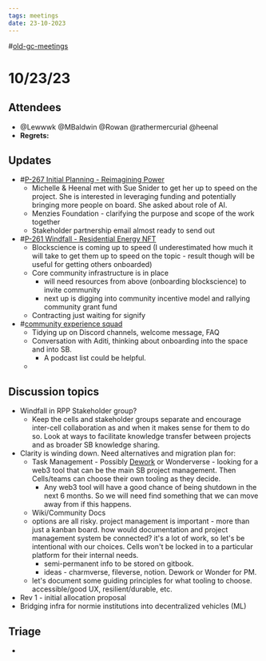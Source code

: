 ```yaml
---
tags: meetings
date: 23-10-2023
---
```

#[old-gc-meetings](/notes/general-circle/old-gc-meetings/old-gc-meetings.md) 
# 10/23/23
## Attendees
- @Lewwwk @MBaldwin @Rowan  @rathermercurial @heenal 
- **Regrets:** 

## Updates 
- #[P-267 Initial Planning - Reimagining Power](P-267%20Initial%20Planning%20-%20Reimagining%20Power)
	- Michelle & Heenal met with Sue Snider to get her up to speed on the project. She is interested in leveraging funding and potentially bringing more people on board. She asked about role of AI.
	- Menzies Foundation - clarifying the purpose and scope of the work together
	- Stakeholder partnership email almost ready to send out
- #[P-261 Windfall - Residential Energy NFT](P-261%20Windfall%20-%20Residential%20Energy%20NFT)
	- Blockscience is coming up to speed (I underestimated how much it will take to get them up to speed on the topic - result though will be useful for getting others onboarded)
	- Core community infrastructure is in place
		- will need resources from above (onboarding blockscience) to invite community
		- next up is digging into community incentive model and rallying community grant fund
	- Contracting just waiting for signify
- #[community experience squad](/notes/archive/clarity/Tags/community%20experience%20squad.md) 
	- Tidying up on Discord channels, welcome message, FAQ
	- Conversation with Aditi, thinking about onboarding into the space and into SB.
		- A podcast list could be helpful.
	- 

## Discussion topics
- Windfall in RPP Stakeholder group?
	- Keep the cells and stakeholder groups separate and encourage inter-cell collaboration as and when it makes sense for them to do so. Look at ways to facilitate knowledge transfer between projects and as broader SB knowledge sharing.
- Clarity is winding down. Need alternatives and migration plan for:
	- Task Management - Possibly [Dework](https://dework.xyz/) or Wonderverse - looking for a web3 tool that can be the main SB project management. Then Cells/teams can choose their own tooling as they decide. 
		- Any web3 tool will have a good chance of being shutdown in the next 6 months. So we will need find something that we can move away from if this happens. 
	- Wiki/Community Docs
	- options are all risky. project management is important - more than just a kanban board. how would documentation and project management system be connected? it's a lot of work, so let's be intentional with our choices. Cells won't be locked in to a particular platform for their internal needs.
		- semi-permanent info to be stored on gitbook.
		- ideas - charmverse, fileverse, notion. Dework or Wonder for PM.
	- let's document some guiding principles for what tooling to choose. accessible/good UX, resilient/durable, etc.
- Rev 1 - initial allocation proposal
- Bridging infra for normie institutions into decentralized vehicles (ML)

## Triage
- 
